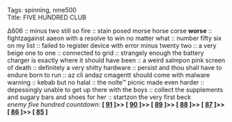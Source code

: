 Tags: spinning, nme500  
Title: FIVE HUNDRED CLUB  
  
∆606 :: minus two still so fire :: stain posed morse horse corse **worse** :: fightzagainst aaeon with a resolve to win no matter what :: number fifty six on my list :: failed to register device with error minus twenty two :: a very beige one to one :: connected to grid :: strangely enough the battery charger is exactly where it should have been :: a weird salmpon pink screen of death :: definitely a very shitty hardware :: persist and thou shall have to endure born to run :: az cli andaz cmagentt should come with malware warning :: kebab but no halal :: the nolte™ picnic made even harder :: depessingly unable to get up there with the boys :: collect the supplements and sugary bars and shoes for her :: startzon the very first beck  
_enemy five hundred countdown:_  **[ [91](https://www.allmusic.com/album/purple-rain-mw0000382324) ]>> [ [90](https://www.allmusic.com/album/a-grand-dont-come-for-free-mw0000331050) ]>> [ [89](https://www.allmusic.com/album/the-miseducation-of-lauryn-hill-mw0000034642) ]>> [ [88](https://www.allmusic.com/album/for-your-pleasure-mw0000206073) ]>> [ [87](https://www.allmusic.com/album/sgt-peppers-lonely-hearts-club-band-mw0000649874) ]>> [ [86](https://www.allmusic.com/album/grace-mw0000624110) ]>> [ [85](https://www.allmusic.com/album/born-to-run-mw0000650803) ]**  
